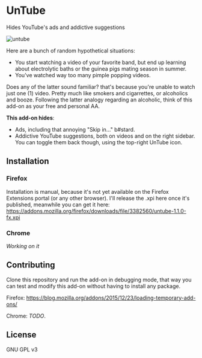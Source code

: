# UnTube
Hides YouTube's ads and addictive suggestions

![untube](http://www.cattaneo.uy/public/untube-1.png)

Here are a bunch of random hypothetical situations:

* You start watching a video of your favorite band, but end up learning about electrolytic baths or the guinea pigs mating season in summer.
* You've watched way too many pimple popping videos.

Does any of the latter sound familiar? that's because you're unable to watch just one (1) video. Pretty much like smokers and cigarrettes, or alcoholics and booze.
Following the latter analogy regarding an alcoholic, think of this add-on as your free and personal AA.

**This add-on hides**:
* Ads, including that annoying "Skip in..." b#stard.
* Addictive YouTube suggestions, both on videos and on the right sidebar. You can toggle them back though, using the top-right UnTube icon.

## Installation

### Firefox
Installation is manual, because it's not yet available on the Firefox Extensions portal (or any other browser).
I'll release the .xpi here once it's published, meanwhile you can get it here: https://addons.mozilla.org/firefox/downloads/file/3382560/untube-1.1.0-fx.xpi

### Chrome
_Working on it_

## Contributing
Clone this repository and run the add-on in debugging mode, that way you can test and modify this add-on without having to install any package.

Firefox: https://blog.mozilla.org/addons/2015/12/23/loading-temporary-add-ons/

Chrome: _TODO_.
## License
GNU GPL v3
